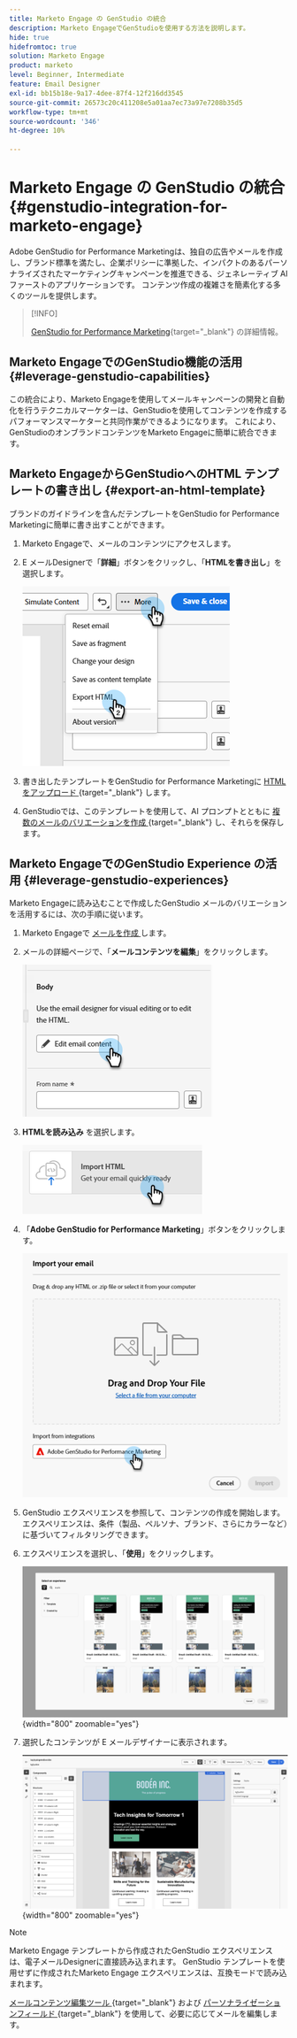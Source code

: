 ```yaml
---
title: Marketo Engage の GenStudio の統合
description: Marketo EngageでGenStudioを使用する方法を説明します。
hide: true
hidefromtoc: true
solution: Marketo Engage
product: marketo
level: Beginner, Intermediate
feature: Email Designer
exl-id: bb15b18e-9a17-4dee-87f4-12f216dd3545
source-git-commit: 26573c20c411208e5a01aa7ec73a97e7208b35d5
workflow-type: tm+mt
source-wordcount: '346'
ht-degree: 10%

---
```


# Marketo Engage の GenStudio の統合 {#genstudio-integration-for-marketo-engage}

Adobe GenStudio for Performance Marketingは、独自の広告やメールを作成し、ブランド標準を満たし、企業ポリシーに準拠した、インパクトのあるパーソナライズされたマーケティングキャンペーンを推進できる、ジェネレーティブ AI ファーストのアプリケーションです。 コンテンツ作成の複雑さを簡素化する多くのツールを提供します。

>[!INFO]
>
>[GenStudio for Performance Marketing](https://experienceleague.adobe.com/ja/docs/genstudio-for-performance-marketing/user-guide/home){target="_blank"} の詳細情報。

## Marketo EngageでのGenStudio機能の活用 {#leverage-genstudio-capabilities}

この統合により、Marketo Engageを使用してメールキャンペーンの開発と自動化を行うテクニカルマーケターは、GenStudioを使用してコンテンツを作成するパフォーマンスマーケターと共同作業ができるようになります。 これにより、GenStudioのオンブランドコンテンツをMarketo Engageに簡単に統合できます。

## Marketo EngageからGenStudioへのHTML テンプレートの書き出し {#export-an-html-template}

ブランドのガイドラインを含んだテンプレートをGenStudio for Performance Marketingに簡単に書き出すことができます。

1. Marketo Engageで、メールのコンテンツにアクセスします。

1. E メールDesignerで「**詳細**」ボタンをクリックし、「**HTMLを書き出し**」を選択します。

   ![HTMLのエクスポート ](assets/genstudio-integration-1.png)

1. 書き出したテンプレートをGenStudio for Performance Marketingに [HTMLをアップロード ](https://experienceleague.adobe.com/ja/docs/genstudio-for-performance-marketing/user-guide/content/templates/use-templates#templates-from-ajo-and-marketo){target="_blank"} します。

1. GenStudioでは、このテンプレートを使用して、AI プロンプトとともに [ 複数のメールのバリエーションを作成 ](https://experienceleague.adobe.com/ja/docs/genstudio-for-performance-marketing/user-guide/create/create-email-experience){target="_blank"} し、それらを保存します。

## Marketo EngageでのGenStudio Experience の活用 {#leverage-genstudio-experiences}

Marketo Engageに読み込むことで作成したGenStudio メールのバリエーションを活用するには、次の手順に従います。

1. Marketo Engageで [ メールを作成 ](/help/marketo/product-docs/email-marketing/email-designer/email-authoring.md#create-an-email) します。

1. メールの詳細ページで、「**メールコンテンツを編集**」をクリックします。

   ![ メールコンテンツを編集ボタン ](assets/genstudio-integration-2.png)

1. **HTMLを読み込み** を選択します。

   ![ 「HTMLを読み込み」ボタン ](assets/genstudio-integration-3.png)

1. 「**Adobe GenStudio for Performance Marketing**」ボタンをクリックします。

   ![Adobe GenStudio for Performance Marketingボタン ](assets/genstudio-integration-4.png)

1. GenStudio エクスペリエンスを参照して、コンテンツの作成を開始します。エクスペリエンスは、条件（製品、ペルソナ、ブランド、さらにカラーなど）に基づいてフィルタリングできます。

1. エクスペリエンスを選択し、「**使用**」をクリックします。

   ![ 目的のエクスペリエンスを選択 ](assets/genstudio-integration-5.png){width="800" zoomable="yes"}

1. 選択したコンテンツが E メールデザイナーに表示されます。

   ![E メールデザイナー](assets/genstudio-integration-6.png){width="800" zoomable="yes"}

>[!NOTE]
>
>Marketo Engage テンプレートから作成されたGenStudio エクスペリエンスは、電子メールDesignerに直接読み込まれます。 GenStudio テンプレートを使用せずに作成されたMarketo Engage エクスペリエンスは、互換モードで読み込まれます。

[ メールコンテンツ編集ツール ](/help/marketo/product-docs/email-marketing/email-designer/email-authoring.md#add-structure-and-content){target="_blank"} および [ パーソナライゼーションフィールド ](/help/marketo/product-docs/email-marketing/email-designer/email-authoring.md#personalize-content){target="_blank"} を使用して、必要に応じてメールを編集します。

